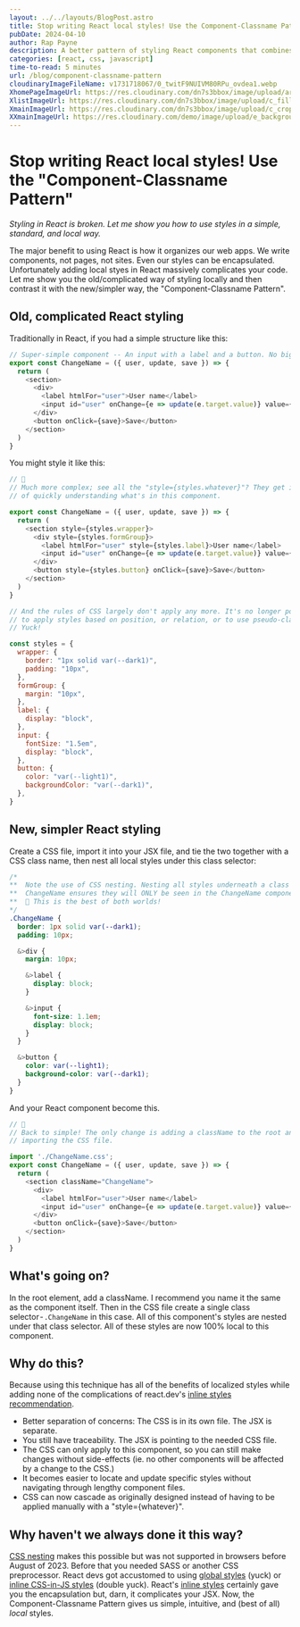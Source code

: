 ```yaml
---
layout: ../../layouts/BlogPost.astro
title: Stop writing React local styles! Use the Component-Classname Pattern
pubDate: 2024-04-10
author: Rap Payne
description: A better pattern of styling React components that combines the strengths of traditional CSS while staying encapsulated and local.
categories: [react, css, javascript]
time-to-read: 5 minutes
url: /blog/component-classname-pattern
cloudinaryImageFileName: v1731718067/0_twitF9NUIVM80RPu_ovdea1.webp
XhomePageImageUrl: https://res.cloudinary.com/dn7s3bbox/image/upload/ar_16:9,w_300/q_auto/c_crop/v1731718067/0_twitF9NUIVM80RPu_ovdea1.webp
XlistImageUrl: https://res.cloudinary.com/dn7s3bbox/image/upload/c_fill,ar_1:1,w_200/q_auto/v1731718067/0_twitF9NUIVM80RPu_ovdea1.webp
XmainImageUrl: https://res.cloudinary.com/dn7s3bbox/image/upload/c_crop,w_1000/q_auto/v1731718067/0_twitF9NUIVM80RPu_ovdea1.webp
XXmainImageUrl: https://res.cloudinary.com/demo/image/upload/e_background_removal/e_trim/b_lightgray,c_lpad,w_1.1/r_20/docs/cupcake.png
---
```


# Stop writing React local styles! Use the "Component-Classname Pattern"

*Styling in React is broken. Let me show you how to use styles in a simple, standard, and local way.*

The major benefit to using React is how it organizes our web apps. We write components, not pages, not sites. Even our styles can be encapsulated. Unfortunately adding local styes in React massively complicates your code. Let me show you the old/complicated way of styling locally and then contrast it with the new/simpler way, the "Component-Classname Pattern".

## Old, complicated React styling
Traditionally in React, if you had a simple structure like this:
```javascript
// Super-simple component -- An input with a label and a button. No big deal.
export const ChangeName = ({ user, update, save }) => {
  return (
    <section>
      <div>
        <label htmlFor="user">User name</label>
        <input id="user" onChange={e => update(e.target.value)} value={user} />
      </div>
      <button onClick={save}>Save</button>
    </section>
  )
}
```
You might style it like this:
```javascript
// 💩
// Much more complex; see all the "style={styles.whatever}"? They get in the way
// of quickly understanding what's in this component.

export const ChangeName = ({ user, update, save }) => {
  return (
    <section style={styles.wrapper}>
      <div style={styles.formGroup}>
        <label htmlFor="user" style={styles.label}>User name</label>
        <input id="user" onChange={e => update(e.target.value)} value={user} />
      </div>
      <button style={styles.button} onClick={save}>Save</button>
    </section>
  )
}

// And the rules of CSS largely don't apply any more. It's no longer possible 
// to apply styles based on position, or relation, or to use pseudo-classes.
// Yuck!

const styles = {
  wrapper: {
    border: "1px solid var(--dark1)",
    padding: "10px",
  },
  formGroup: {
    margin: "10px",
  },
  label: {
    display: "block",
  },
  input: {
    fontSize: "1.5em",
    display: "block",
  },
  button: {
    color: "var(--light1)",
    backgroundColor: "var(--dark1)",
  },
}
```

## New, simpler React styling
Create a CSS file, import it into your JSX file, and tie the two together with a CSS class name, then nest all local styles under this class selector:
```css
/* 
**  Note the use of CSS nesting. Nesting all styles underneath a class of
**  ChangeName ensures they will ONLY be seen in the ChangeName component.
**  🙌 This is the best of both worlds!
*/
.ChangeName {
  border: 1px solid var(--dark1);
  padding: 10px;

  &>div {
    margin: 10px;

    &>label {
      display: block;
    }

    &>input {
      font-size: 1.1em;
      display: block;
    }
  }

  &>button {
    color: var(--light1);
    background-color: var(--dark1);
  }
}
```
And your React component become this.
```javascript
// 🙌
// Back to simple! The only change is adding a className to the root and
// importing the CSS file.

import './ChangeName.css';
export const ChangeName = ({ user, update, save }) => {
  return (
    <section className="ChangeName">
      <div>
        <label htmlFor="user">User name</label>
        <input id="user" onChange={e => update(e.target.value)} value={user} />
      </div>
      <button onClick={save}>Save</button>
    </section>
  )
}
```

## What's going on?
In the root element, add a className. I recommend you name it the same as the component itself. Then in the CSS file create a single class selector - `.ChangeName` in this case. All of this component's styles are nested under that class selector. All of these styles are now 100% local to this component.

## Why do this?
Because using this technique has all of the benefits of localized styles while adding none of the complications of react.dev's [inline styles recommendation](https://react.dev/reference/react-dom/components/common#applying-css-styles).

- Better separation of concerns: The CSS is in its own file. The JSX is separate.
- You still have traceability. The JSX is pointing to the needed CSS file.
- The CSS can only apply to this component, so you can still make changes without side-effects (ie. no other components will be affected by a change to the CSS.)
- It becomes easier to locate and update specific styles without navigating through lengthy component files.
- CSS can now cascade as originally designed instead of having to be applied manually with a "style={whatever}".

## Why haven't we always done it this way?
[CSS nesting](https://drafts.csswg.org/css-nesting/) makes this possible but was not supported in browsers before August of 2023. Before that you needed SASS or another CSS preprocessor. React devs got accustomed to using [global styles](https://react.dev/learn#adding-styles) (yuck) or [inline CSS-in-JS styles](https://react.dev/reference/react-dom/components/common#applying-css-styles) (double yuck). React's [inline styles](https://react.dev/reference/react-dom/components/common#applying-css-styles) certainly gave you the encapsulation but, darn, it complicates your JSX.
Now, the Component-Classname Pattern gives us simple, intuitive, and (best of all) *local* styles.
